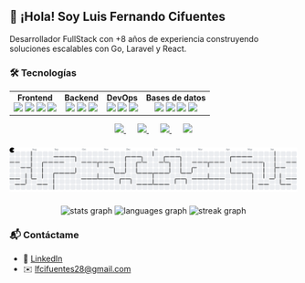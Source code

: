 <!--<div align="center">
  <img height="200" src="https://avatars.githubusercontent.com/u/23512192?v=4"  />
</div>-->

###

<h2 align="left">👋 ¡Hola! Soy Luis Fernando Cifuentes</h2>
<p align="left">Desarrollador FullStack con +8 años de experiencia construyendo soluciones escalables con Go, Laravel y React.</p>

###

<h3>🛠️ Tecnologías</h3>

<table>
  <tr>
    <td align="center">
      <strong>Frontend</strong><br>
      <img src="https://cdn.jsdelivr.net/gh/devicons/devicon/icons/react/react-original.svg" height="40" />
      <img src="https://cdn.jsdelivr.net/gh/devicons/devicon/icons/vuejs/vuejs-original.svg" height="40" />
      <img src="https://cdn.jsdelivr.net/gh/devicons/devicon/icons/javascript/javascript-original.svg" height="40" />
      <img src="https://cdn.jsdelivr.net/gh/devicons/devicon/icons/typescript/typescript-original.svg" height="40" />
    </td>
    <td align="center">
      <strong>Backend</strong><br>
      <img src="https://cdn.jsdelivr.net/gh/devicons/devicon/icons/go/go-original.svg" height="40" />
      <img src="https://cdn.jsdelivr.net/gh/devicons/devicon/icons/php/php-original.svg" height="40" />
      <img src="https://cdn.jsdelivr.net/gh/devicons/devicon/icons/laravel/laravel-original.svg" height="40" />
    </td>
    <td align="center">
      <strong>DevOps</strong><br>
      <img src="https://cdn.jsdelivr.net/gh/devicons/devicon/icons/docker/docker-original.svg" height="40" />
      <img src="https://cdn.jsdelivr.net/gh/devicons/devicon/icons/nginx/nginx-original.svg" height="40" />
      <img src="https://cdn.jsdelivr.net/gh/devicons/devicon/icons/git/git-original.svg" height="40" />
    </td>
    <td align="center">
      <strong>Bases de datos</strong><br>
      <img src="https://cdn.jsdelivr.net/gh/devicons/devicon/icons/mysql/mysql-original.svg" height="40" />
      <img src="https://cdn.jsdelivr.net/gh/devicons/devicon/icons/postgresql/postgresql-original.svg" height="40" />
      <img src="https://cdn.jsdelivr.net/gh/devicons/devicon/icons/redis/redis-original.svg" height="40" />
      <img src="https://cdn.jsdelivr.net/gh/devicons/devicon/icons/mongodb/mongodb-original.svg" height="40" />
    </td>
  </tr>
</table>

<div align="center" style="margin-top: 10px;">
  <a href="https://linkedin.com/in/luis-fernando-cifuentes-3a6a90119" target="_blank" style="margin: 0 10px;">
    <img src="https://raw.githubusercontent.com/maurodesouza/profile-readme-generator/master/src/assets/icons/social/linkedin/default.svg" width="40" />
  </a>
  <a href="https://x.com/lfcifuentes28" target="_blank" style="margin: 0 10px;">
    <img src="https://raw.githubusercontent.com/maurodesouza/profile-readme-generator/master/src/assets/icons/social/twitter/default.svg" width="40" />
  </a>
  <a href="https://gitlab.com/lcifuentes.dev" target="_blank" style="margin: 0 10px;">
    <img src="https://raw.githubusercontent.com/maurodesouza/profile-readme-generator/master/src/assets/icons/social/gitlab/default.svg" width="40" />
  </a>
  <a href="mailto:lfcifuentes28@gmail.com" target="_blank" style="margin: 0 10px;">
    <img src="https://raw.githubusercontent.com/maurodesouza/profile-readme-generator/master/src/assets/icons/social/gmail/default.svg" width="40" />
  </a>
</div>

###

<picture>
  <source media="(prefers-color-scheme: dark)" srcset="https://raw.githubusercontent.com/lfcifuentes/lfcifuentes/output/pacman-contribution-graph-dark.svg">
  <source media="(prefers-color-scheme: light)" srcset="https://raw.githubusercontent.com/lfcifuentes/lfcifuentes/output/pacman-contribution-graph.svg">
  <img alt="pacman contribution graph" src="https://raw.githubusercontent.com/lfcifuentes/lfcifuentes/output/pacman-contribution-graph.svg">
</picture>

###

<div align="center">
  <img src="https://github-readme-stats.vercel.app/api?username=lfcifuentes&hide_title=false&hide_rank=false&show_icons=true&include_all_commits=true&count_private=true&disable_animations=false&theme=dracula&locale=en&hide_border=false&order=1" height="150" alt="stats graph"  />
  <img src="https://github-readme-stats.vercel.app/api/top-langs?username=lfcifuentes&locale=en&hide_title=false&layout=compact&card_width=320&langs_count=5&theme=dracula&hide_border=false&order=2" height="150" alt="languages graph"  />
  <img src="https://streak-stats.demolab.com?user=lfcifuentes&locale=en&mode=daily&theme=dracula&hide_border=false&border_radius=5&order=3" height="150" alt="streak graph"  />
</div>

### 📬 Contáctame

- 💼 [LinkedIn](https://linkedin.com/in/luis-fernando-cifuentes-3a6a90119)
- ✉️ lfcifuentes28@gmail.com
